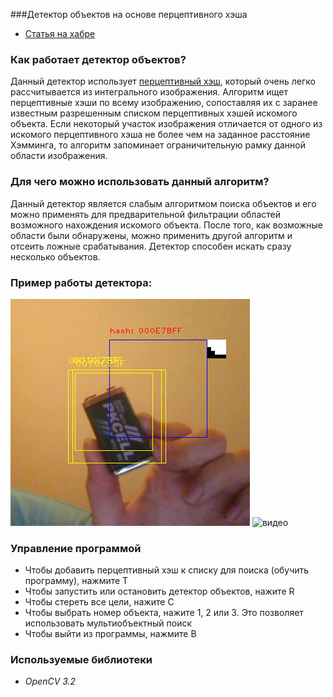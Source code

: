 ###Детектор объектов на основе перцептивного хэша
- [Статья на хабре](https://habr.com/post/344194/)

### Как работает детектор объектов?
Данный детектор использует [перцептивный хэш](https://habr.com/post/120562/), который очень легко рассчитывается из интегрального изображения. Алгоритм ищет перцептивные хэши по всему изображению, сопоставляя их с заранее известным разрешенным списком перцептивных хэшей искомого объекта. Если некоторый участок изображения отличается от одного из искомого перцептивного хэша не более чем на заданное расстояние Хэмминга, то алгоритм запоминает ограничительную рамку данной области изображения.

### Для чего можно использовать данный алгоритм?
Данный детектор является слабым алгоритмом поиска объектов и его можно применять для предварительной фильтрации областей возможного нахождения искомого объекта. После того, как возможные области были обнаружены, можно применить другой алгоритм и отсеить ложные срабатывания. Детектор способен искать сразу несколько объектов.

### Пример работы детектора:
![example](doc/example.png)
![видео](https://www.youtube.com/watch?v=9PaVvdPjDBk)

### Управление программой
- Чтобы добавить перцептивный хэш к списку для поиска (обучить программу), нажмите T
- Чтобы запустить или остановить детектор объектов, нажите R
- Чтобы стереть все цели, нажите C
- Чтобы выбрать номер объекта, нажите 1, 2 или 3. Это позволяет использовать мультиобъектный поиск
- Чтобы выйти из программы, нажмите B

### Используемые библиотеки
* *OpenCV 3.2*
